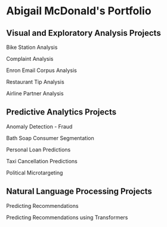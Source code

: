 # Abigail McDonald's Portfolio

## Visual and Exploratory Analysis Projects

Bike Station Analysis

Complaint Analysis

Enron Email Corpus Analysis

Restaurant Tip Analysis

Airline Partner Analysis


## Predictive Analytics Projects

Anomaly Detection - Fraud

Bath Soap Consumer Segmentation

Personal Loan Predictions

Taxi Cancellation Predictions

Political Microtargeting


## Natural Language Processing Projects

Predicting Recommendations

Predicting Recommendations using Transformers
